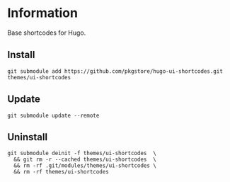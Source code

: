 # Information

Base shortcodes for Hugo.

## Install

```
git submodule add https://github.com/pkgstore/hugo-ui-shortcodes.git themes/ui-shortcodes
```

## Update

```
git submodule update --remote
```

## Uninstall

```
git submodule deinit -f themes/ui-shortcodes  \
  && git rm -r --cached themes/ui-shortcodes  \
  && rm -rf .git/modules/themes/ui-shortcodes \
  && rm -rf themes/ui-shortcodes
```
